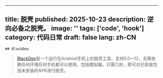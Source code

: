 
---
title: 脱壳
published: 2025-10-23
description: 逆向必备之脱壳。
image: ''
tags: ['code', 'hook']
category: 代码日常
draft: false
lang: zh-CN
---
    ## BlackDex

> [BlackDex]("https://github.com/CodingGay/BlackDex/releases")是一个运行在Android手机上的脱壳工具，支持5.0～12，无需依赖任何环境任何手机都可以使用，包括模拟器。只需几秒，即可对已安装包括未安装的APK进行脱壳。

